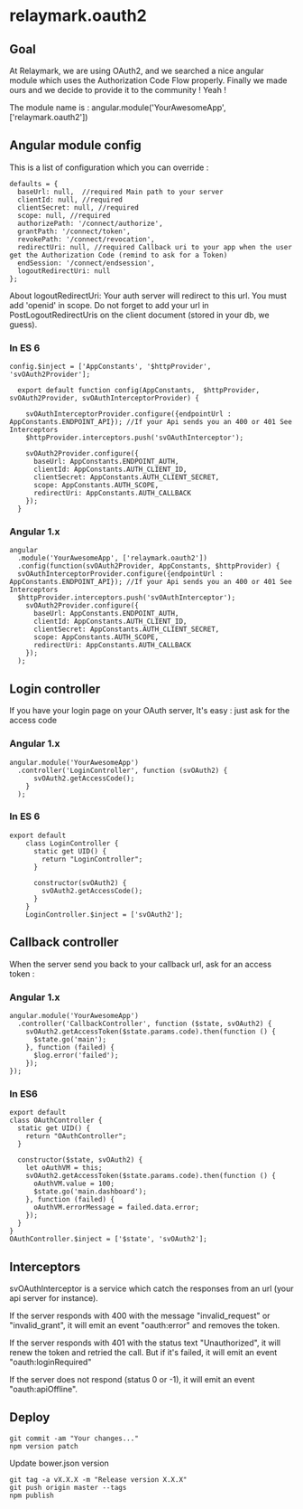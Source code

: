 # relaymark.oauth2

## Goal

At Relaymark, we are using OAuth2, and we searched a nice angular module which uses the Authorization Code Flow properly. 
Finally we made ours and we decide to provide it to the community ! Yeah !

The module name is : angular.module('YourAwesomeApp', ['relaymark.oauth2'])

## Angular module config

This is a list of configuration which you can override :

    defaults = {
      baseUrl: null,  //required Main path to your server
      clientId: null, //required 
      clientSecret: null, //required
      scope: null, //required
      authorizePath: '/connect/authorize',
      grantPath: '/connect/token',
      revokePath: '/connect/revocation',
      redirectUri: null, //required Callback uri to your app when the user get the Authorization Code (remind to ask for a Token)
      endSession: '/connect/endsession',
      logoutRedirectUri: null 
    };
    
About logoutRedirectUri:
Your auth server will redirect to this url. 
You must add 'openid' in scope. 
Do not forget to add your url in PostLogoutRedirectUris on the client document (stored in your db, we guess).
    
### In ES 6

    config.$inject = ['AppConstants', '$httpProvider', 'svOAuth2Provider'];
    
      export default function config(AppConstants,  $httpProvider, svOAuth2Provider, svOAuthInterceptorProvider) {
      
        svOAuthInterceptorProvider.configure({endpointUrl : AppConstants.ENDPOINT_API}); //If your Api sends you an 400 or 401 See Interceptors
        $httpProvider.interceptors.push('svOAuthInterceptor'); 
        
        svOAuth2Provider.configure({
          baseUrl: AppConstants.ENDPOINT_AUTH,
          clientId: AppConstants.AUTH_CLIENT_ID,
          clientSecret: AppConstants.AUTH_CLIENT_SECRET,
          scope: AppConstants.AUTH_SCOPE,
          redirectUri: AppConstants.AUTH_CALLBACK
        });
      }

### Angular 1.x

    angular
      .module('YourAwesomeApp', ['relaymark.oauth2'])
      .config(function(svOAuth2Provider, AppConstants, $httpProvider) { 
      svOAuthInterceptorProvider.configure({endpointUrl : AppConstants.ENDPOINT_API}); //If your Api sends you an 400 or 401 See Interceptors
      $httpProvider.interceptors.push('svOAuthInterceptor'); 
        svOAuth2Provider.configure({
          baseUrl: AppConstants.ENDPOINT_AUTH,
          clientId: AppConstants.AUTH_CLIENT_ID,
          clientSecret: AppConstants.AUTH_CLIENT_SECRET,
          scope: AppConstants.AUTH_SCOPE,
          redirectUri: AppConstants.AUTH_CALLBACK
        });
      );



## Login controller  

If you have your login page on your OAuth server, It's easy : just ask for the access code   

### Angular 1.x 

    angular.module('YourAwesomeApp')
      .controller('LoginController', function (svOAuth2) {
          svOAuth2.getAccessCode();
        }
      );
 

### In ES 6

    export default
        class LoginController {
          static get UID() {
            return "LoginController";
          }
        
          constructor(svOAuth2) {
            svOAuth2.getAccessCode();
          }
        }
        LoginController.$inject = ['svOAuth2']; 
    

## Callback controller  

When the server send you back to your callback url, ask for an access token :

### Angular 1.x

    angular.module('YourAwesomeApp')
      .controller('CallbackController', function ($state, svOAuth2) {
        svOAuth2.getAccessToken($state.params.code).then(function () {
          $state.go('main');
        }, function (failed) {
          $log.error('failed');
        });
    });

### In ES6


    export default
    class OAuthController {
      static get UID() {
        return "OAuthController";
      }
    
      constructor($state, svOAuth2) {
        let oAuthVM = this;
        svOAuth2.getAccessToken($state.params.code).then(function () {
          oAuthVM.value = 100;
          $state.go('main.dashboard');
        }, function (failed) {
          oAuthVM.errorMessage = failed.data.error;
        });
      }
    }
    OAuthController.$inject = ['$state', 'svOAuth2']; 
  
## Interceptors

svOAuthInterceptor is a service which catch the responses from an url (your api server for instance). 

If the server responds with 400 with the message "invalid_request" or "invalid_grant", it will emit an event "oauth:error" and removes the token.

If the server responds with 401 with the status text "Unauthorized", it will renew the token and retried the call. But if it's failed, it will emit an event "oauth:loginRequired"  

If the server does not respond (status 0 or -1), it will emit an event "oauth:apiOffline".


## Deploy

    git commit -am "Your changes..."
    npm version patch

Update bower.json version
    
    git tag -a vX.X.X -m "Release version X.X.X"
    git push origin master --tags
    npm publish
